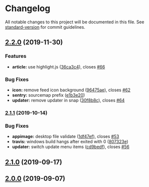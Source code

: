 # Changelog

All notable changes to this project will be documented in this file. See [standard-version](https://github.com/conventional-changelog/standard-version) for commit guidelines.

## [2.2.0](https://github.com/breeze2/breader/compare/v2.1.1...v2.2.0) (2019-11-30)

### Features

- **article:** use highlight.js ([36ca3c4](https://github.com/breeze2/breader/commit/36ca3c47b9e4d7df0cf8b5f7e2d0d607c7c353a7)), closes [#66](https://github.com/breeze2/breader/issues/66)

### Bug Fixes

- **icon:** remove feed icon background ([96475ae](https://github.com/breeze2/breader/commit/96475ae4147a6c595e0583783825c35e6a45cb25)), closes [#62](https://github.com/breeze2/breader/issues/62)
- **sentry:** sourcemap prefix ([e1b3e20](https://github.com/breeze2/breader/commit/e1b3e20bb2d9710231259be8ce42761293c44e42))
- **updater:** remove updater in snap ([30f8b8c](https://github.com/breeze2/breader/commit/30f8b8cba7a18e83c4fc0b0c0364e956f79d7112)), closes [#64](https://github.com/breeze2/breader/issues/64)

### [2.1.1](https://github.com/breeze2/breader/compare/v2.1.0...v2.1.1) (2019-10-14)

### Bug Fixes

- **appimage:** desktop file validate ([1df47ef](https://github.com/breeze2/breader/commit/1df47ef)), closes [#53](https://github.com/breeze2/breader/issues/53)
- **travis:** windows build hangs after exited with 0 ([807323e](https://github.com/breeze2/breader/commit/807323e))
- **updater:** switch update menu items ([cd9bedf](https://github.com/breeze2/breader/commit/cd9bedf)), closes [#56](https://github.com/breeze2/breader/issues/56)

## [2.1.0](https://github.com/breeze2/breader/compare/v2.0.0...v2.1.0) (2019-09-17)

## [2.0.0](https://github.com/breeze2/breader/compare/v1.0.0...v2.0.0) (2019-09-07)
